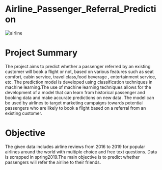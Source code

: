 # Airline_Passenger_Referral_Prediction

![airline](https://github.com/vaibhavdangar09/Airline_Passenger_Referral_Prediction/assets/85430510/968d726e-f8e2-4f15-9057-d02fae200f55)


# Project Summary

The project aims to predict whether a passenger referred by an existing customer will book a flight or not, based on various features such as seat comfort, cabin service, travel class,food beverage , entertainment service, etc. The prediction model is developed using classification techniques in machine learning.The use of machine learning techniques allows for the development of a model that can learn from historical passenger and booking data and make accurate predictions on new data. The model can be used by airlines to target marketing campaigns towards potential passengers who are likely to book a flight based on a referral from an existing customer.

# Objective

The given data includes airline reviews from 2016 to 2019 for popular airlines around the world with multiple choice and free text questions. Data is scrapped in spring2019.The main objective is to predict whether passengers will refer the airline to their friends.

